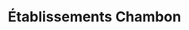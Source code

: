 ---
title: "Établissements Chambon"
url: /vert-saint-denis/etablissements-chambon/
shop: réparation de voitures
---